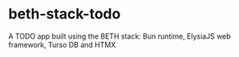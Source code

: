 # beth-stack-todo
A TODO app built using the BETH stack: Bun runtime, ElysiaJS web framework, Turso DB and HTMX
